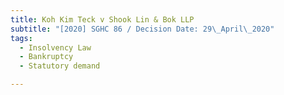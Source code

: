 ```yaml
---
title: Koh Kim Teck v Shook Lin & Bok LLP
subtitle: "[2020] SGHC 86 / Decision Date: 29\_April\_2020"
tags:
  - Insolvency Law
  - Bankruptcy
  - Statutory demand

---
```

